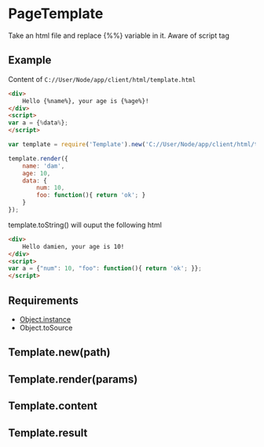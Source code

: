 PageTemplate
=============

Take an html file and replace {%%} variable in it. Aware of script tag

## Example

Content of `C://User/Node/app/client/html/template.html`

```html
<div>
	Hello {%name%}, your age is {%age%}!
</div>
<script>
var a = {%data%};
</script>
```

```javascript
var template = require('Template').new('C://User/Node/app/client/html/template.html');

template.render({
	name: 'dam',
	age: 10,
	data: {
		num: 10,
		foo: function(){ return 'ok'; }
	}
});
```

template.toString() will ouput the following html

```html
<div>
	Hello damien, your age is 10!
</div>
<script>
var a = {"num": 10, "foo": function(){ return 'ok'; }};
</script>
```

## Requirements

- [Object.instance](../../../../../node_modules/Object.instance)
- Object.toSource

## Template.new(path)

## Template.render(params)

## Template.content

## Template.result

## 
